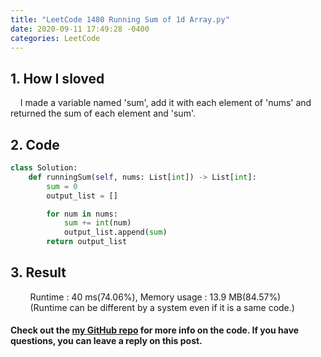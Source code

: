 ```yaml
---
title: "LeetCode 1480 Running Sum of 1d Array.py"
date: 2020-09-11 17:49:28 -0400
categories: LeetCode
---
```


## 1. How I sloved
&nbsp;&nbsp;&nbsp;&nbsp;I made a variable named 'sum', add it with each element of 'nums' and returned the sum of each element and 'sum'.

## 2. Code
```python
class Solution:
    def runningSum(self, nums: List[int]) -> List[int]:
        sum = 0
        output_list = []

        for num in nums:
            sum += int(num)
            output_list.append(sum)
        return output_list
```

## 3. Result
&nbsp;&nbsp;&nbsp;&nbsp;&nbsp;&nbsp;&nbsp;&nbsp;Runtime : 40 ms(74.06%), Memory usage : 13.9 MB(84.57%)  
&nbsp;&nbsp;&nbsp;&nbsp;&nbsp;&nbsp;&nbsp;&nbsp;(Runtime can be different by a system even if it is a same code.)

#### Check out the [my GitHub repo][hyuk-gh] for more info on the code. If you have questions, you can leave a reply on this post.

[hyuk-gh]:   https://github.com/dlgur1994/StudyAlgorithms
